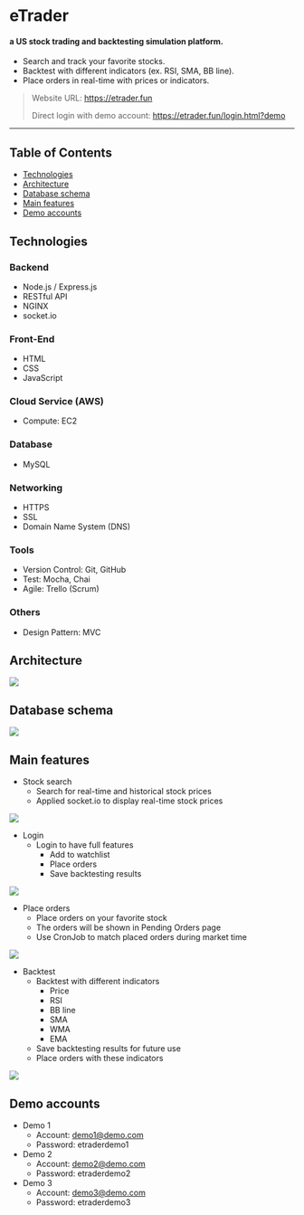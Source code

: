 # eTrader
#### a US stock trading and backtesting simulation platform.
* Search and track your favorite stocks.
* Backtest with different indicators (ex. RSI, SMA, BB line).
* Place orders in real-time with prices or indicators.
> Website URL: https://etrader.fun
> 
> Direct login with demo account: https://etrader.fun/login.html?demo

---

## Table of Contents
* [Technologies](#Technologies)
* [Architecture](#Architecture)
* [Database schema](#Database-schema)
* [Main features](#Main-features)
* [Demo accounts](#Demo-accounts)

## Technologies
### Backend
* Node.js / Express.js
* RESTful API
* NGINX
* socket.io
### Front-End
* HTML
* CSS
* JavaScript
### Cloud Service (AWS)
* Compute: EC2
### Database
* MySQL
### Networking
* HTTPS
* SSL
* Domain Name System (DNS)
### Tools
* Version Control: Git, GitHub
* Test: Mocha, Chai
* Agile: Trello (Scrum)
### Others
* Design Pattern: MVC

## Architecture

![](https://i.imgur.com/TrAs2Yv.jpg)

## Database schema

![](https://i.imgur.com/oYBouiY.png)

## Main features
* Stock search
    * Search for real-time and historical stock prices
    * Applied socket.io to display real-time stock prices

![](https://i.imgur.com/ogfYLT1.gif)


* Login
    * Login to have full features
        * Add to watchlist
        * Place orders
        * Save backtesting results

![](https://i.imgur.com/2Uw7ojL.gif)


* Place orders
    * Place orders on your favorite stock
    * The orders will be shown in Pending Orders page
    * Use CronJob to match placed orders during market time

![](https://i.imgur.com/CldtwXx.gif)



* Backtest
    * Backtest with different indicators
        * Price
        * RSI
        * BB line
        * SMA
        * WMA
        * EMA
    * Save backtesting results for future use
    * Place orders with these indicators

![](https://i.imgur.com/uw1UmeH.gif)


## Demo accounts
* Demo 1
    * Account: demo1@demo.com
    * Password: etraderdemo1
* Demo 2
    * Account: demo2@demo.com
    * Password: etraderdemo2
* Demo 3
    * Account: demo3@demo.com
    * Password: etraderdemo3